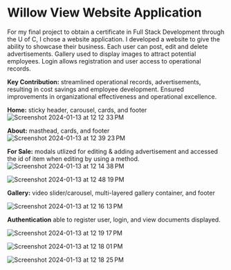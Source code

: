 # Willow View Website Application 
For my final project to obtain a certificate in Full Stack Development through the U of C, I chose a website application. 
I developed a website to give the ability to showcase their business. Each user can post, edit and delete advertisements. Gallery used to display images to attract potential employees. Login allows registration and user access to operational records. 

**Key Contribution:** streamlined operational records, advertisements, resulting in cost savings and employee development. Ensured improvements in organizational effectiveness and operational excellence. 


**Home:** sticky header, carousel, cards, and footer
![Screenshot 2024-01-13 at 12 12 33 PM](https://github.com/laingk288/willow_view/assets/135386431/2fb5c198-4fe4-4f03-a47d-5e74fd828808)


**About:** masthead, cards, and footer
![Screenshot 2024-01-13 at 12 39 23 PM](https://github.com/laingk288/willow_view/assets/135386431/59f5d7a6-751a-4ad8-a821-ab157e29ea8c)


**For Sale:** modals utlized for editing & adding advertisement and accessed the id of item when editing by using a method.
![Screenshot 2024-01-13 at 12 14 38 PM](https://github.com/laingk288/willow_view/assets/135386431/dcf675ac-701e-42e9-9e9b-adecea4e5e65)


![Screenshot 2024-01-13 at 12 48 19 PM](https://github.com/laingk288/willow_view/assets/135386431/3d8c402a-af84-4a20-90f5-a40f7fe6ca94)


**Gallery:** video slider/carousel, multi-layered gallery container, and footer

![Screenshot 2024-01-13 at 12 16 13 PM](https://github.com/laingk288/willow_view/assets/135386431/c355508f-b24c-47b4-bcd2-afb95a83ffa6)


**Authentication** able to register user, login, and view documents displayed. 

![Screenshot 2024-01-13 at 12 19 17 PM](https://github.com/laingk288/willow_view/assets/135386431/b6eb780c-8144-4930-b5d9-dca0ff10ab05)

![Screenshot 2024-01-13 at 12 18 01 PM](https://github.com/laingk288/willow_view/assets/135386431/2d9b95b3-2e57-440e-8448-572cf237da08)

![Screenshot 2024-01-13 at 12 18 25 PM](https://github.com/laingk288/willow_view/assets/135386431/4b285caa-5add-4e5b-a6ca-06e5f116a0c4)

